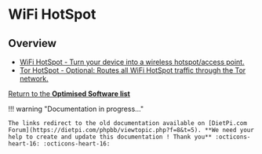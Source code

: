 # WiFi HotSpot

## Overview

- [WiFi HotSpot - Turn your device into a wireless hotspot/access point.](https://dietpi.com/phpbb/viewtopic.php?p=1207#p1207)  
- [Tor HotSpot - Optional: Routes all WiFi HotSpot traffic through the Tor network.](https://dietpi.com/phpbb/viewtopic.php?p=1529#p1529)  

[Return to the **Optimised Software list**](../dietpi_optimised_software)

!!! warning "Documentation in progress..." 

    The links redirect to the old documentation available on [DietPi.com Forum](https://dietpi.com/phpbb/viewtopic.php?f=8&t=5). **We need your help to create and update this documentation ! Thank you** :octicons-heart-16: :octicons-heart-16:

